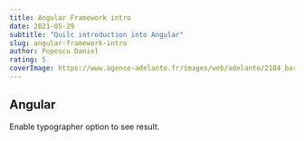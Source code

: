 ```yaml
---
title: Angular Framework intro
date: 2021-05-29
subtitle: "Quilc introduction into Angular"
slug: angular-framework-intro
author: Popescu Daniel
rating: 5
coverImage: https://www.agence-adelanto.fr/images/web/adelanto/2104_barometre_marketing/image1.jpg
---
```


## Angular

Enable typographer option to see result.
